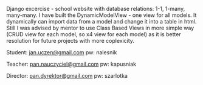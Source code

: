 Django excercise - school website with database relations: 1-1, 1-many, many-many.
I have built the DynamicModelView - one view for all models. It dynamically can import data from a model and change it into a table in html.
Still I was advised by mentor to use Class Based Views in more simple way (CRUD view for each model, so x4 view for each model) as it is better resolution for future projects with more coplexicity.

Student:
jan.uczen@gmail.com
pw: nalesnik

Teacher:
pan.nauczyciel@gmail.com
pw: kapusniak

Director:
pan.dyrektor@gmail.com
pw: szarlotka
